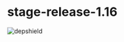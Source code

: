 # stage-release-1.16
![depshield](https://staging.depshield.sonatype.org/badges/depshield-staging/stage-release-1.16/depshield.svg)
